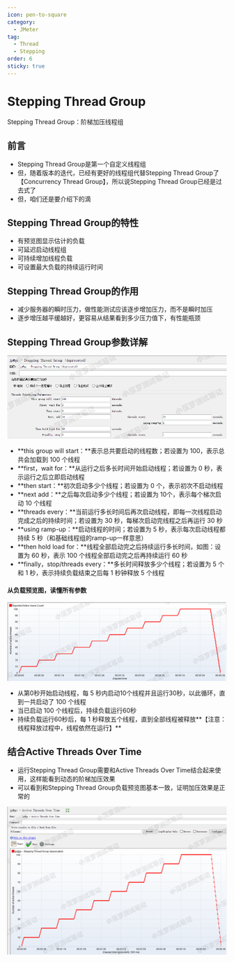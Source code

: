 ```yaml
---
icon: pen-to-square
category:
  - JMeter
tag:
  - Thread
  - Stepping
order: 6
sticky: true
---
```




# Stepping Thread Group

Stepping Thread Group：阶梯加压线程组

## 前言

- Stepping Thread Group是第一个自定义线程组
- 但，随着版本的迭代，已经有更好的线程组代替Stepping Thread Group了【Concurrency Thread Group】，所以说Stepping Thread Group已经是过去式了
- 但，咱们还是要介绍下的滴

 

## Stepping Thread Group的特性

- 有预览图显示估计的负载
- 可延迟启动线程组
- 可持续增加线程负载
- 可设置最大负载的持续运行时间

 

## Stepping Thread Group的作用

- 减少服务器的瞬时压力，做性能测试应该逐步增加压力，而不是瞬时加压
- 逐步增压越平缓越好，更容易从结果看到多少压力值下，有性能瓶颈

 

## Stepping Thread Group参数详解

![img](/assets/jmeter/1896874-20200507134558001-1186141310.png)

- **this group will start：**表示总共要启动的线程数；若设置为 100，表示总共会加载到 100 个线程
- **first，wait for：**从运行之后多长时间开始启动线程；若设置为 0 秒，表示运行之后立即启动线程
- **then start：**初次启动多少个线程；若设置为 0 个，表示初次不启动线程
- **next add：**之后每次启动多少个线程；若设置为 10个，表示每个梯次启动 10 个线程
- **threads every：**当前运行多长时间后再次启动线程，即每一次线程启动完成之后的持续时间；若设置为 30 秒，每梯次启动完线程之后再运行 30 秒
- **using ramp-up：**启动线程的时间；若设置为 5 秒，表示每次启动线程都持续 5 秒（和基础线程组的ramp-up一样意思）
- **then hold load for：**线程全部启动完之后持续运行多长时间，如图：设置为 60 秒，表示 100 个线程全部启动完之后再持续运行 60 秒
- **finally，stop/threads every：**多长时间释放多少个线程；若设置为 5 个和 1 秒，表示持续负载结束之后每 1 秒钟释放 5 个线程

 

 

#### 从负载预览图，读懂所有参数

![img](/assets/jmeter/1896874-20200507134553154-1438745374.png)

- 从第0秒开始启动线程，每 5 秒内启动10个线程并且运行30秒，以此循环，直到一共启动了 100 个线程
- 当已启动 100 个线程后，持续负载运行60秒
- 持续负载运行60秒后，每 1 秒释放五个线程，直到全部线程被释放**【注意：线程释放过程中，线程依然在运行】**

 

## 结合Active Threads Over Time

- 运行Stepping Thread Group需要和Active Threads Over Time结合起来使用，这样能看到动态的阶梯加压效果
- 可以看到和Stepping Thread Group负载预览图基本一致，证明加压效果是正常的

![img](/assets/jmeter/1896874-20200508131041999-2147157393.png)